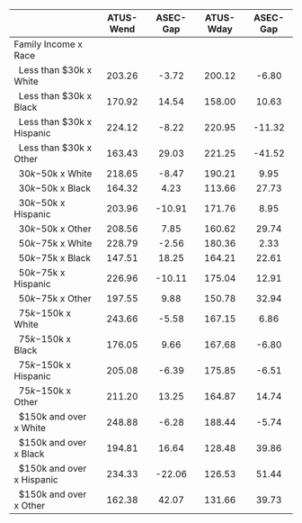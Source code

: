 
|                      |    ATUS-Wend |     ASEC-Gap |    ATUS-Wday |     ASEC-Gap |
| -------------------- | :----------: | :----------: | :----------: | :----------: |
| Family Income x Race |              |              |              |              |
| &nbsp;&nbsp;Less than $30k x White |       203.26 |        -3.72 |       200.12 |        -6.80 |
| &nbsp;&nbsp;Less than $30k x Black |       170.92 |        14.54 |       158.00 |        10.63 |
| &nbsp;&nbsp;Less than $30k x Hispanic |       224.12 |        -8.22 |       220.95 |       -11.32 |
| &nbsp;&nbsp;Less than $30k x Other |       163.43 |        29.03 |       221.25 |       -41.52 |
| &nbsp;&nbsp;$30k-$50k x White |       218.65 |        -8.47 |       190.21 |         9.95 |
| &nbsp;&nbsp;$30k-$50k x Black |       164.32 |         4.23 |       113.66 |        27.73 |
| &nbsp;&nbsp;$30k-$50k x Hispanic |       203.96 |       -10.91 |       171.76 |         8.95 |
| &nbsp;&nbsp;$30k-$50k x Other |       208.56 |         7.85 |       160.62 |        29.74 |
| &nbsp;&nbsp;$50k-$75k x White |       228.79 |        -2.56 |       180.36 |         2.33 |
| &nbsp;&nbsp;$50k-$75k x Black |       147.51 |        18.25 |       164.21 |        22.61 |
| &nbsp;&nbsp;$50k-$75k x Hispanic |       226.96 |       -10.11 |       175.04 |        12.91 |
| &nbsp;&nbsp;$50k-$75k x Other |       197.55 |         9.88 |       150.78 |        32.94 |
| &nbsp;&nbsp;$75k-$150k x White |       243.66 |        -5.58 |       167.15 |         6.86 |
| &nbsp;&nbsp;$75k-$150k x Black |       176.05 |         9.66 |       167.68 |        -6.80 |
| &nbsp;&nbsp;$75k-$150k x Hispanic |       205.08 |        -6.39 |       175.85 |        -6.51 |
| &nbsp;&nbsp;$75k-$150k x Other |       211.20 |        13.25 |       164.87 |        14.74 |
| &nbsp;&nbsp;$150k and over x White |       248.88 |        -6.28 |       188.44 |        -5.74 |
| &nbsp;&nbsp;$150k and over x Black |       194.81 |        16.64 |       128.48 |        39.86 |
| &nbsp;&nbsp;$150k and over x Hispanic |       234.33 |       -22.06 |       126.53 |        51.44 |
| &nbsp;&nbsp;$150k and over x Other |       162.38 |        42.07 |       131.66 |        39.73 |

